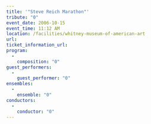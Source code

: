 ```yaml
---
title: '"Steve Reich Marathon"'
tribute: "0"
event_date: 2006-10-15
event_time: 11:12 AM
location: /facilities/whitney-museum-of-american-art
url: 
ticket_information_url: 
program: 
  -
    composition: "0"
guest_performers: 
  -
    guest_performer: "0"
ensembles: 
  -
    ensemble: "0"
conductors: 
  -
    conductor: "0"
---
```

